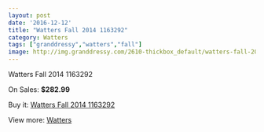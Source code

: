 ```yaml
---
layout: post
date: '2016-12-12'
title: "Watters Fall 2014 1163292"
category: Watters
tags: ["granddressy","watters","fall"]
image: http://img.granddressy.com/2610-thickbox_default/watters-fall-2014-1163292.jpg
---
```

Watters Fall 2014 1163292

On Sales: **$282.99**
<a href="https://www.granddressy.com/en/watters/2149-watters-fall-2014-1163292.html"><amp-img layout="responsive" width="600" height="600" src="//img.granddressy.com/2610-thickbox_default/watters-fall-2014-1163292.jpg" alt="Watters Fall 2014 1163292 0" /></a>

Buy it: [Watters Fall 2014 1163292](https://www.granddressy.com/en/watters/2149-watters-fall-2014-1163292.html "Watters Fall 2014 1163292")

View more: [Watters](https://www.granddressy.com/en/33-watters "Watters")